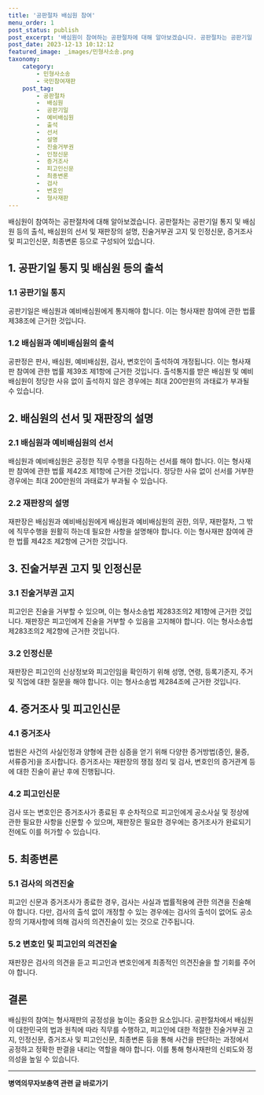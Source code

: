 ```yaml
---
title: '공판절차 배심원 참여'
menu_order: 1
post_status: publish
post_excerpt: '배심원이 참여하는 공판절차에 대해 알아보겠습니다. 공판절차는 공판기일 통지 및 배심원 등의 출석, 배심원의 선서 및 재판장의 설명, 진술거부권 고지 및 인정신문, 증거조사 및 피고인신문, 최종변론 등으로 구성되어 있습니다.'
post_date: 2023-12-13 10:12:12
featured_image: _images/민형사소송.png
taxonomy:
    category:
        - 민형사소송
        - 국민참여재판
    post_tag:
        - 공판절차
        -  배심원
        -  공판기일
        -  예비배심원
        -  출석
        -  선서
        -  설명
        -  진술거부권
        -  인정신문
        -  증거조사
        -  피고인신문
        -  최종변론
        -  검사
        -  변호인
        -  형사재판
---
```



배심원이 참여하는 공판절차에 대해 알아보겠습니다. 공판절차는 공판기일 통지 및 배심원 등의 출석, 배심원의 선서 및 재판장의 설명, 진술거부권 고지 및 인정신문, 증거조사 및 피고인신문, 최종변론 등으로 구성되어 있습니다.

## 1. 공판기일 통지 및 배심원 등의 출석
### 1.1 공판기일 통지
공판기일은 배심원과 예비배심원에게 통지해야 합니다. 이는 형사재판 참여에 관한 법률 제38조에 근거한 것입니다.

### 1.2 배심원과 예비배심원의 출석
공판정은 판사, 배심원, 예비배심원, 검사, 변호인이 출석하여 개정됩니다. 이는 형사재판 참여에 관한 법률 제39조 제1항에 근거한 것입니다. 출석통지를 받은 배심원 및 예비배심원이 정당한 사유 없이 출석하지 않은 경우에는 최대 200만원의 과태료가 부과될 수 있습니다.

## 2. 배심원의 선서 및 재판장의 설명
### 2.1 배심원과 예비배심원의 선서
배심원과 예비배심원은 공정한 직무 수행을 다짐하는 선서를 해야 합니다. 이는 형사재판 참여에 관한 법률 제42조 제1항에 근거한 것입니다. 정당한 사유 없이 선서를 거부한 경우에는 최대 200만원의 과태료가 부과될 수 있습니다.

### 2.2 재판장의 설명
재판장은 배심원과 예비배심원에게 배심원과 예비배심원의 권한, 의무, 재판절차, 그 밖에 직무수행을 원활히 하는데 필요한 사항을 설명해야 합니다. 이는 형사재판 참여에 관한 법률 제42조 제2항에 근거한 것입니다.

## 3. 진술거부권 고지 및 인정신문
### 3.1 진술거부권 고지
피고인은 진술을 거부할 수 있으며, 이는 형사소송법 제283조의2 제1항에 근거한 것입니다. 재판장은 피고인에게 진술을 거부할 수 있음을 고지해야 합니다. 이는 형사소송법 제283조의2 제2항에 근거한 것입니다.

### 3.2 인정신문
재판장은 피고인의 신상정보와 피고인임을 확인하기 위해 성명, 연령, 등록기준지, 주거 및 직업에 대한 질문을 해야 합니다. 이는 형사소송법 제284조에 근거한 것입니다.

## 4. 증거조사 및 피고인신문
### 4.1 증거조사
법원은 사건의 사실인정과 양형에 관한 심증을 얻기 위해 다양한 증거방법(증인, 물증, 서류증거)을 조사합니다. 증거조사는 재판장의 쟁점 정리 및 검사, 변호인의 증거관계 등에 대한 진술이 끝난 후에 진행됩니다.

### 4.2 피고인신문
검사 또는 변호인은 증거조사가 종료된 후 순차적으로 피고인에게 공소사실 및 정상에 관한 필요한 사항을 신문할 수 있으며, 재판장은 필요한 경우에는 증거조사가 완료되기 전에도 이를 허가할 수 있습니다.

## 5. 최종변론
### 5.1 검사의 의견진술
피고인 신문과 증거조사가 종료한 경우, 검사는 사실과 법률적용에 관한 의견을 진술해야 합니다. 다만, 검사의 출석 없이 개정할 수 있는 경우에는 검사의 출석이 없어도 공소장의 기재사항에 의해 검사의 의견진술이 있는 것으로 간주됩니다.

### 5.2 변호인 및 피고인의 의견진술
재판장은 검사의 의견을 듣고 피고인과 변호인에게 최종적인 의견진술을 할 기회를 주어야 합니다.

## 결론
배심원의 참여는 형사재판의 공정성을 높이는 중요한 요소입니다. 공판절차에서 배심원이 대한민국의 법과 원칙에 따라 직무를 수행하고, 피고인에 대한 적절한 진술거부권 고지, 인정신문, 증거조사 및 피고인신문, 최종변론 등을 통해 사건을 판단하는 과정에서 공정하고 정확한 판결을 내리는 역할을 해야 합니다. 이를 통해 형사재판의 신뢰도와 정의성을 높일 수 있습니다.


<!-- wp:separator -->
<hr class="wp-block-separator has-alpha-channel-opacity"/>
<!-- /wp:separator -->

<!-- wp:group {"backgroundColor":"base","layout":{"type":"constrained"}} -->
<div class="wp-block-group has-base-background-color has-background"><!-- wp:paragraph {"align":"center","fontSize":"medium"} -->
<p class="has-text-align-center has-large-font-size"><strong>병역의무자보충역 관련 글 바로가기</strong></p>
<!-- /wp:paragraph -->


<!-- wp:latest-posts
{"categories":[{"id":9045,"count":19,"description":"","link":"https://uknowlaw.com/category/%eb%b3%91%ec%97%ad%ec%9d%98%eb%ac%b4%ec%9e%90%eb%b3%b4%ec%b6%a9%ec%97%ad/","name":"병역의무자보충역","slug":"병역의무자보충역","taxonomy":"category","parent":0,"meta":[],"_links":{"self":[{"href":"https://uknowlaw.com/wp-json/wp/v2/categories/9045"}],"collection":[{"href":"https://uknowlaw.com/wp-json/wp/v2/categories"}],"about":[{"href":"https://uknowlaw.com/wp-json/wp/v2/taxonomies/category"}],"wp:post_type":[{"href":"https://uknowlaw.com/wp-json/wp/v2/posts?categories=9045"}],"curies":[{"name":"wp","href":"https://api.w.org/{rel}","templated":true}]}}],"postsToShow":100,"excerptLength":28,"postLayout":"grid","columns":2,"featuredImageAlign":"left","featuredImageSizeSlug":"large","fontSize":"small"} /--></div>
<!-- /wp:group -->